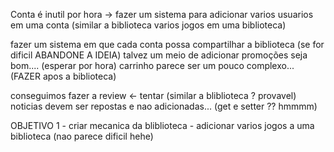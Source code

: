 Conta é inutil por hora -> fazer um sistema para adicionar varios usuarios em uma conta (similar a biblioteca varios jogos em uma biblioteca)


fazer um sistema em que cada conta possa compartilhar a biblioteca (se for dificil ABANDONE A IDEIA)
talvez um meio de adicionar promoções seja bom.... (esperar por hora)
carrinho parece ser um pouco complexo... (FAZER apos a biblioteca)

conseguimos fazer a review <- tentar (similar a bliblioteca ? provavel)
noticias devem ser repostas e nao adicionadas... (get e setter ?? hmmmm)


OBJETIVO 1 - criar mecanica da bliblioteca - adicionar varios jogos a uma biblioteca (nao parece dificil hehe)
